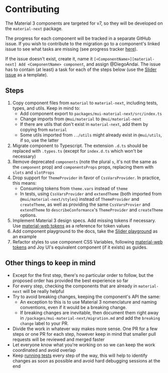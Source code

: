 # Contributing

The Material 3 components are targeted for v7, so they will be developed on the `material-next` package.

The progress for each component will be tracked in a separate GitHub issue. If you wish to contribute to the migration go to a component's linked issue to see what tasks are missing (see progress tracker [here](https://github.com/mui/material-ui/issues/29345)).

If the issue doesn't exist, create it, name it `[<ComponentName>][material-next] Add <ComponentName> component`, and assign @DiegoAndai. The issue has to contain (at least) a task for each of the steps below (use the [Slider issue](https://github.com/mui/material-ui/issues/37527) as a template).

## Steps

1. Copy component files from `material` to `material-next`, including tests, types, and utils. Keep in mind to:
   - Add component export to `packages/mui-material-next/src/index.ts`
   - Change imports from `@mui/material` to `@mui/material-next`
   - If there are utils that don't exist in `material-next`, add them by copying from `material`
   - Some utils imported from `../utils` might already exist in `@mui/utils`, if so, use the latter
2. Migrate component to Typescript. The extension `.d.ts` should be replaced with `.types.ts` (except for `index.d.ts` which won't be necessary)
3. Remove deprecated `components` (note the plural `s`, it's not the same as the `component` prop) and `componentsProps` props, replacing them with `slots` and `slotProps`
4. Drop support for `ThemeProvider` in favor of `CssVarsProvider`. In practice, this means:
   - Consuming tokens from `theme.vars` instead of `theme`
   - In tests, using `CssVarsProvider` and `extendTheme` (both imported from `@mui/material-next/styles`) instead of `ThemeProvider` and `createTheme`, as well as providing the same `CssVarsProvier` and `extendTheme` to `describeConformance`'s `ThemeProvider` and `createTheme` options.
5. Implement Material 3 design specs. Add missing tokens if necessary. Use [material-web tokens](https://github.com/material-components/material-web/tree/main/tokens) as a reference for token values
6. Add component playground to the docs, take the [Slider playground](https://mui.com/material-ui/react-slider/#material-3-slider) as an example
7. Refactor styles to use component CSS Variables, following [material-web tokens](https://github.com/material-components/material-web/tree/main/tokens) and Joy UI's equivalent component (if it exists) as guides.

## Other things to keep in mind

- Except for the first step, there's no particular order to follow, but the proposed order has provided the best experience so far
- For every step, checking the components that are already in `material-next` will be really helpful
- Try to avoid breaking changes, keeping the component's API the same:
  - An exception to this is to use Material 3 nomenclature and naming conventions, even if it would be a breaking change.
  - If breaking changes are inevitable, then document them right away in `/packages/mui-material-next/migration.md` and add the `breaking change` label to your PR.
- Divide the work in whatever way makes more sense. One PR for a few steps or one PR for each step, however keep in mind that smaller pull requests will be reviewed and merged faster
- Let everyone know what you're working on so we can keep the work coordinated and avoid overlap
- Keep [running tests](https://github.com/mui/material-ui/blob/master/test/README.md) every step of the way, this will help to identify changes as soon as possible and avoid hard debugging sessions at the end
